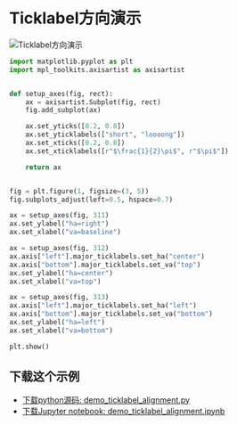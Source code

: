 # Ticklabel方向演示

![Ticklabel方向演示](https://matplotlib.org/_images/sphx_glr_demo_ticklabel_alignment_001.png)

```python
import matplotlib.pyplot as plt
import mpl_toolkits.axisartist as axisartist


def setup_axes(fig, rect):
    ax = axisartist.Subplot(fig, rect)
    fig.add_subplot(ax)

    ax.set_yticks([0.2, 0.8])
    ax.set_yticklabels(["short", "loooong"])
    ax.set_xticks([0.2, 0.8])
    ax.set_xticklabels([r"$\frac{1}{2}\pi$", r"$\pi$"])

    return ax


fig = plt.figure(1, figsize=(3, 5))
fig.subplots_adjust(left=0.5, hspace=0.7)

ax = setup_axes(fig, 311)
ax.set_ylabel("ha=right")
ax.set_xlabel("va=baseline")

ax = setup_axes(fig, 312)
ax.axis["left"].major_ticklabels.set_ha("center")
ax.axis["bottom"].major_ticklabels.set_va("top")
ax.set_ylabel("ha=center")
ax.set_xlabel("va=top")

ax = setup_axes(fig, 313)
ax.axis["left"].major_ticklabels.set_ha("left")
ax.axis["bottom"].major_ticklabels.set_va("bottom")
ax.set_ylabel("ha=left")
ax.set_xlabel("va=bottom")

plt.show()
```

## 下载这个示例
            
- [下载python源码: demo_ticklabel_alignment.py](https://matplotlib.org/_downloads/demo_ticklabel_alignment.py)
- [下载Jupyter notebook: demo_ticklabel_alignment.ipynb](https://matplotlib.org/_downloads/demo_ticklabel_alignment.ipynb)